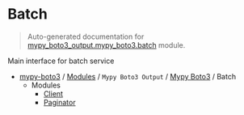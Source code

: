 # Batch

> Auto-generated documentation for [mypy_boto3_output.mypy_boto3.batch](https://github.com/vemel/mypy_boto3/blob/master/mypy_boto3_output/mypy_boto3/batch/__init__.py) module.

Main interface for batch service

- [mypy-boto3](../../../README.md#mypy_boto3) / [Modules](../../../MODULES.md#mypy-boto3-modules) / `Mypy Boto3 Output` / [Mypy Boto3](../index.md#mypy-boto3) / Batch
    - Modules
        - [Client](client.md#client)
        - [Paginator](paginator.md#paginator)
